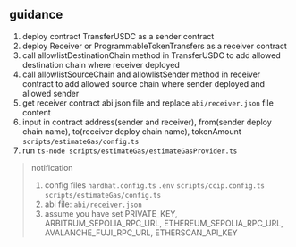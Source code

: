 ## guidance

1. deploy contract TransferUSDC as a sender contract
2. deploy Receiver or ProgrammableTokenTransfers as a receiver contract
3. call allowlistDestinationChain method in TransferUSDC to add allowed destination chain where receiver deployed
4. call allowlistSourceChain and allowlistSender method in receiver contract to add allowed source chain where sender deployed and allowed sender
5. get receiver contract abi json file and replace `abi/receiver.json` file content
6. input in contract address(sender and receiver), from(sender deploy chain name), to(receiver deploy chain name), tokenAmount `scripts/estimateGas/config.ts`
7. run `ts-node scripts/estimateGas/estimateGasProvider.ts`

> notification
> 1. config files `hardhat.config.ts` `.env` `scripts/ccip.config.ts` `scripts/estimateGas/config.ts`
> 2. abi file: `abi/receiver.json`
> 3. assume you have set PRIVATE_KEY, ARBITRUM_SEPOLIA_RPC_URL, ETHEREUM_SEPOLIA_RPC_URL, AVALANCHE_FUJI_RPC_URL, ETHERSCAN_API_KEY

